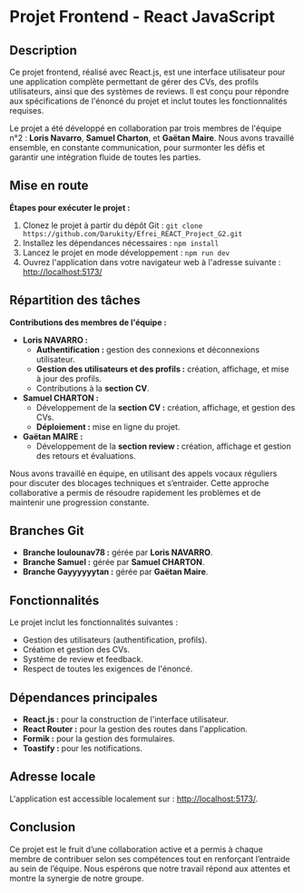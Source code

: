 <h1>Projet Frontend - React JavaScript</h1>

<h2>Description</h2>
<p>Ce projet frontend, réalisé avec React.js, est une interface utilisateur pour une application complète permettant de gérer des CVs, des profils utilisateurs, ainsi que des systèmes de reviews. 
Il est conçu pour répondre aux spécifications de l'énoncé du projet et inclut toutes les fonctionnalités requises.</p>
<p>Le projet a été développé en collaboration par trois membres de l'équipe n°2 : <strong>Loris Navarro</strong>, <strong>Samuel Charton</strong>, et <strong>Gaëtan Maire</strong>. Nous avons travaillé ensemble, en constante communication, pour surmonter les défis et garantir une intégration fluide de toutes les parties.</p>

<h2>Mise en route</h2>
<p><strong>Étapes pour exécuter le projet :</strong></p>
<ol>
<li>Clonez le projet à partir du dépôt Git : <code>git clone https://github.com/Darukity/Efrei_REACT_Project_G2.git</code></li>
<li>Installez les dépendances nécessaires : <code>npm install</code></li>
<li>Lancez le projet en mode développement : <code>npm run dev</code></li>
<li>Ouvrez l'application dans votre navigateur web à l'adresse suivante : <a href="http://localhost:5173/">http://localhost:5173/</a></li>
</ol>

<h2>Répartition des tâches</h2>
<p><strong>Contributions des membres de l'équipe :</strong></p>
<ul>
<li><strong>Loris NAVARRO :</strong>
<ul>
<li><strong>Authentification :</strong> gestion des connexions et déconnexions utilisateur.</li>
<li><strong>Gestion des utilisateurs et des profils :</strong> création, affichage, et mise à jour des profils.</li>
<li>Contributions à la <strong>section CV</strong>.</li>
</ul>
</li>
<li><strong>Samuel CHARTON :</strong>
<ul>
<li>Développement de la <strong>section CV :</strong> création, affichage, et gestion des CVs.</li>
<li><strong>Déploiement :</strong> mise en ligne du projet.</li>
</ul>
</li>
<li><strong>Gaëtan MAIRE :</strong>
<ul>
<li>Développement de la <strong>section review :</strong> création, affichage et gestion des retours et évaluations.</li>
</ul>
</li>
</ul>
<p>
Nous avons travaillé en équipe, en utilisant des appels vocaux réguliers pour discuter des blocages techniques et s’entraider. 
Cette approche collaborative a permis de résoudre rapidement les problèmes et de maintenir une progression constante.
</p>

<h2>Branches Git</h2>
<ul>
<li><strong>Branche loulounav78 :</strong> gérée par <strong>Loris NAVARRO</strong>.</li>
<li><strong>Branche Samuel :</strong> gérée par <strong>Samuel CHARTON</strong>.</li>
<li><strong>Branche Gayyyyyytan :</strong> gérée par <strong>Gaëtan Maire</strong>.</li>
</ul>

<h2>Fonctionnalités</h2>
<p>Le projet inclut les fonctionnalités suivantes :</p>
<ul>
<li>Gestion des utilisateurs (authentification, profils).</li>
<li>Création et gestion des CVs.</li>
<li>Système de review et feedback.</li>
<li>Respect de toutes les exigences de l'énoncé.</li>
</ul>

<h2>Dépendances principales</h2>
<ul>
<li><strong>React.js :</strong> pour la construction de l'interface utilisateur.</li>
<li><strong>React Router :</strong> pour la gestion des routes dans l'application.</li>
<li><strong>Formik :</strong> pour la gestion des formulaires.</li>
<li><strong>Toastify :</strong> pour les notifications.</li>
</ul>

<h2>Adresse locale</h2>
<p>L'application est accessible localement sur : <a href="http://localhost:5173/">http://localhost:5173/</a>.</p>

<h2>Conclusion</h2>
<p>
Ce projet est le fruit d’une collaboration active et a permis à chaque membre de contribuer selon ses compétences tout en renforçant l’entraide au sein de l’équipe. 
Nous espérons que notre travail répond aux attentes et montre la synergie de notre groupe.
</p>
